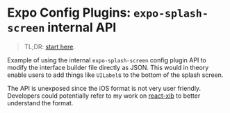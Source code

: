# Expo Config Plugins: `expo-splash-screen` internal API

> TL;DR: [start here](https://github.com/EvanBacon/expo-config-plugins-splash-api/blob/e4cc176cbc5923ded71349d70d66f5ba73bb4c8d/withSplash.ts#L16).

Example of using the internal `expo-splash-screen` config plugin API to modify the interface builder file directly as JSON. This would in theory enable users to add things like `UILabel`s to the bottom of the splash screen. 

The API is unexposed since the iOS format is not very user friendly. Developers could potentially refer to my work on [react-xib](https://github.com/EvanBacon/react-xib/blob/main/demo/) to better understand the format.
